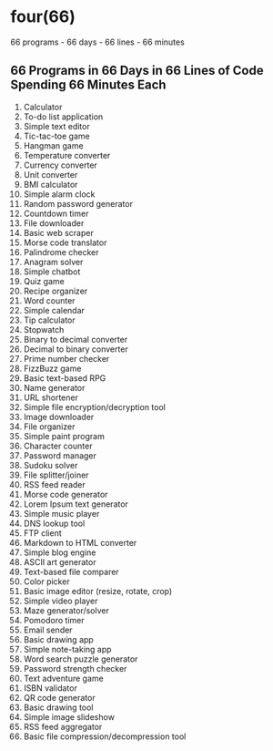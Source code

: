 # four(66)
66 programs - 66 days - 66 lines - 66 minutes

## 66 Programs in 66 Days in 66 Lines of Code Spending 66 Minutes Each

1. Calculator
2. To-do list application
3. Simple text editor
4. Tic-tac-toe game
5. Hangman game
6. Temperature converter
7. Currency converter
8. Unit converter
9. BMI calculator
10. Simple alarm clock
11. Random password generator
12. Countdown timer
13. File downloader
14. Basic web scraper
15. Morse code translator
16. Palindrome checker
17. Anagram solver
18. Simple chatbot
19. Quiz game
20. Recipe organizer
21. Word counter
22. Simple calendar
23. Tip calculator
24. Stopwatch
25. Binary to decimal converter
26. Decimal to binary converter
27. Prime number checker
28. FizzBuzz game
29. Basic text-based RPG
30. Name generator
31. URL shortener
32. Simple file encryption/decryption tool
33. Image downloader
34. File organizer
35. Simple paint program
36. Character counter
37. Password manager
38. Sudoku solver
39. File splitter/joiner
40. RSS feed reader
41. Morse code generator
42. Lorem Ipsum text generator
43. Simple music player
44. DNS lookup tool
45. FTP client
46. Markdown to HTML converter
47. Simple blog engine
48. ASCII art generator
49. Text-based file comparer
50. Color picker
51. Basic image editor (resize, rotate, crop)
52. Simple video player
53. Maze generator/solver
54. Pomodoro timer
55. Email sender
56. Basic drawing app
57. Simple note-taking app
58. Word search puzzle generator
59. Password strength checker
60. Text adventure game
61. ISBN validator
62. QR code generator
63. Basic drawing tool
64. Simple image slideshow
65. RSS feed aggregator
66. Basic file compression/decompression tool
